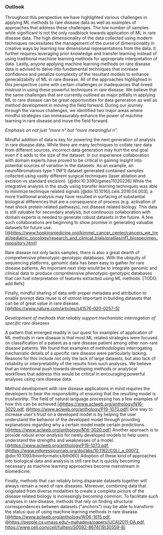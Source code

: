 ### Outlook

Throughout this perspective we have highlighted various challenges in applying ML methods to rare disease data as well as examples of approaches that address these challenges.
The low number of samples while significant is not the only roadblock towards application of ML in rare disease data.
The high dimensionality of the data collected using modern techniques necessitates the management of the curse of dimensionality in creative ways by learning low dimensional representations from the data.
It further requires leveraging prior knowledge and transfer learning instead of using traditional machiine learning methods for appropriate interpretation of data. 
Lastly, anyone applying machine learning methods on rare disease data is advised to delve into fundamental techniques that increase confidence and penalize complexity of the resultant models to enhance generalizabilty of ML in rare disease.
All of the approaches highlighted in this perspective come with certain challenges or inadequacies that breed mistrust in using these powerful techniques in rare disease.
We believe that the same challenges that are currently outlined as major pitfalls in applying ML to rare disease can be great opportunities for data generation as well as method development in moving the field forward.
During our journey through the various challenges, we identified two major areas where mindful strategies can immeasurably enhance the power of machine learning in rare disease and move the field forward.

_Emphasis on not just "more n" but "more meaningful n"._

Mindful addition of data is key for powering the next generation of analysis in rare disease data.
While there are many techniques to collate rare data from different sources, incorrect data generation may hurt the end goal even if it adds to the size of the dataset.
In our experience collaboration with domain experts have proved to be critical in gaining insight into potential sources of variation in the datasets.
As an example, an neurofibromatosis type 1 (NF1) dataset generated contained samples collected using vastly different surgical techniques (laser ablation and excision vs standard excision). [@doi:10.3390/genes11020226] 
While the integrative analysis in the study using transfer learning techniques was able to minimize technique related signals [@doi:10.1016/j.cels.2019.04.003], a more traditional analysis may have resulted in surfacing of substantial biological differences that are a consequence of process (e.g. activation of heat shock protein related pathways), not disease related biology. 
This data is still valuable for secondary analysis, but continuous collaboration with domain experts is needed to generate robust datasets in the future.
A few such collaborations are beginning to show promise in generating valuable datasets for future use.[@https://www.hopkinsmedicine.org/kimmel_cancer_center/cancers_we_treat/pediatric_oncology/research_and_clinical_trials/pratilas/nf1_biospecimen_repository.html]

Rare disease not only lacks samples, there is also a great dearth of comprehensive phenotypic-genotypic databases. 
With the ubiquity of sequencing platforms, genomic data has been easy to gather for rare disease patients.
An important next step would be to integrate genomic and clinical data to produce comprehensive phenotypic-genotypic databases that can fuel interpretation of features extracted using ML methods.
[TODO: add Refs]

Finally, mindful sharing of data with proper metadata and attribution to enable prompt data reuse is of utmost important in building datasets that can be of great value in rare disease. [@https://www.nature.com/articles/s41576-020-0257-5]


_Development of methods that reliably support mechanistic interrogation of specific rare diseases_

A pattern that emerged readily in our quest for examples of application of ML methods in rare disease is that most ML related strategies were focused on classification of a patient as a rare disease patient among other non-rare disease patients.
We found that examples of methodologies interrogating mechanistic details of a specific rare disease were particularly lacking.
Reasons for this include not only the lack of large datasets, but also lack of reliability or interpretability of the results from such analyses.
We believe that an intentional push towards developing methods or analytical workflows that address this would be critical in encouraging powerful analyses using rare disease data.

Method development with rare disease applications in mind requires the developers to bear the responsibility of ensuring that the resulting model is _trustworthy_.
The field of natural language processing has a few examples of how this can be achieved.[@https://www.aclweb.org/anthology/N16-3020.pdf, @https://www.aclweb.org/anthology/P19-1073.pdf]
One way to increase user's trust on a developed model is by helping the user understand the behavior of the developed model through providing explanations regarding why a certain model made certain predictions.[@https://www.aclweb.org/anthology/N16-3020.pdf]
Another approach is to provide robust _error analysis_ for newly developed models to help users understand the strengths and weaknesses of a model.[@https://www.aclweb.org/anthology/P19-1073.pdf, @https://www.mitpressjournals.org/doi/abs/10.1162/COLI_a_00072, @doi:10.1093/bioinformatics/bth060]
Adoption of these kind of approaches into biological data and analysis is still rare but is quickly becoming necessary as machine learning approaches become mainstream in biomedicine.

Finally, methods that can reliably bring disparate datasets together will always remain a need of rare diseases.
Moreover, combining data that originated from diverse modalities to create a complete picture of the disease related biology is increasingly becoming common.
To facilitate such analyses in rare disease, methods that rely on finding structural correspondences between datasets ("anchors") may be able to transform the status-quo of using machine learning methods in rare disease.[@https://www.aclweb.org/anthology/W06-1615.pdf, @https://people.cs.umass.edu/~mahadeva/papers/IJCAI2011-DA.pdf, https://www.cell.com/cell/fulltext/S0092-8674(19)30559-8]
